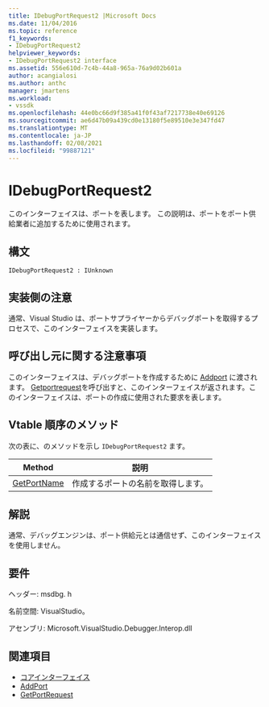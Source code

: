 ```yaml
---
title: IDebugPortRequest2 |Microsoft Docs
ms.date: 11/04/2016
ms.topic: reference
f1_keywords:
- IDebugPortRequest2
helpviewer_keywords:
- IDebugPortRequest2 interface
ms.assetid: 556e610d-7c4b-44a8-965a-76a9d02b601a
author: acangialosi
ms.author: anthc
manager: jmartens
ms.workload:
- vssdk
ms.openlocfilehash: 44e0bc66d9f385a41f0f43af7217738e40e69126
ms.sourcegitcommit: ae6d47b09a439cd0e13180f5e89510e3e347fd47
ms.translationtype: MT
ms.contentlocale: ja-JP
ms.lasthandoff: 02/08/2021
ms.locfileid: "99887121"
---
```

# <a name="idebugportrequest2"></a>IDebugPortRequest2
このインターフェイスは、ポートを表します。 この説明は、ポートをポート供給業者に追加するために使用されます。

## <a name="syntax"></a>構文

```
IDebugPortRequest2 : IUnknown
```

## <a name="notes-for-implementers"></a>実装側の注意
 通常、Visual Studio は、ポートサプライヤーからデバッグポートを取得するプロセスで、このインターフェイスを実装します。

## <a name="notes-for-callers"></a>呼び出し元に関する注意事項
 このインターフェイスは、デバッグポートを作成するために [Addport](../../../extensibility/debugger/reference/idebugportsupplier2-addport.md) に渡されます。 [Getportrequest](../../../extensibility/debugger/reference/idebugport2-getportrequest.md)を呼び出すと、このインターフェイスが返されます。このインターフェイスは、ポートの作成に使用された要求を表します。

## <a name="methods-in-vtable-order"></a>Vtable 順序のメソッド
 次の表に、のメソッドを示し `IDebugPortRequest2` ます。

|Method|説明|
|------------|-----------------|
|[GetPortName](../../../extensibility/debugger/reference/idebugportrequest2-getportname.md)|作成するポートの名前を取得します。|

## <a name="remarks"></a>解説
 通常、デバッグエンジンは、ポート供給元とは通信せず、このインターフェイスを使用しません。

## <a name="requirements"></a>要件
 ヘッダー: msdbg. h

 名前空間: VisualStudio。

 アセンブリ: Microsoft.VisualStudio.Debugger.Interop.dll

## <a name="see-also"></a>関連項目
- [コアインターフェイス](../../../extensibility/debugger/reference/core-interfaces.md)
- [AddPort](../../../extensibility/debugger/reference/idebugportsupplier2-addport.md)
- [GetPortRequest](../../../extensibility/debugger/reference/idebugport2-getportrequest.md)
